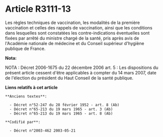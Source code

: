 # Article R3111-13

Les règles techniques de vaccination, les modalités de la première vaccination et celles des rappels de vaccination, ainsi
que les conditions dans lesquelles sont constatées les contre-indications éventuelles sont fixées par arrêté du ministre
chargé de la santé, pris après avis de l'Académie nationale de médecine et du Conseil supérieur d'hygiène publique de France.

**Nota:**

NOTA : Décret 2006-1675 du 22 décembre 2006 art. 5 : Les dispositions du présent article cessent d'être applicables à compter
du 14 mars 2007, date de l'élection du président du Haut Conseil de la santé publique.

**Liens relatifs à cet article**

	**Anciens textes**:

	  - Décret n°52-247 du 28 février 1952 - art. 8 (Ab)
	  - Décret n°65-213 du 19 mars 1965 - art. 3 (Ab)
	  - Décret n°65-213 du 19 mars 1965 - art. 8 (Ab)

	**Codifié par**:

	  - Décret n°2003-462 2003-05-21
